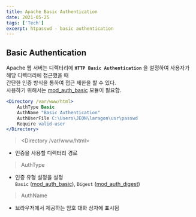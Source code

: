 ```yaml
---
title: Apache Basic Authentication
date: 2021-05-25
tags: ['Tech']
excerpt: htpasswd - basic authentication
---
```


## Basic Authentication

Apache 웹 서버는 디렉터리에 **`HTTP Basic Authentication`** 을 설정하여 사용자가 해당 디렉터리에 접근했을 때   
간단한 인증 방식을 통하여 접근 제한을 할 수 있다.  
사용하기 위해서는 [mod_auth_basic](https://httpd.apache.org/docs/2.4/mod/mod_auth_basic.html) 모듈이 필요함.

```apache
<Directory /var/www/html>
    AuthType Basic
    AuthName "Basic Authentication"
    AuthUserFile C:\Users\JEON\laragon\usr\passwd
    Require valid-user
</Directory>
```

> &lt;Directory /var/www/html&gt;
- 인증을 사용할 디렉터리 경로

> AuthType
- 인증 유형 설정을 설정   
`Basic` ([mod_auth_basic](https://httpd.apache.org/docs/2.4/mod/mod_auth_basic.html)), `Digest` ([mod_auth_digest](https://httpd.apache.org/docs/2.4/ko/mod/mod_auth_digest.html))  
> AuthName
- 브라우저에서 제공하는 암호 대화 상자에 표시됨





